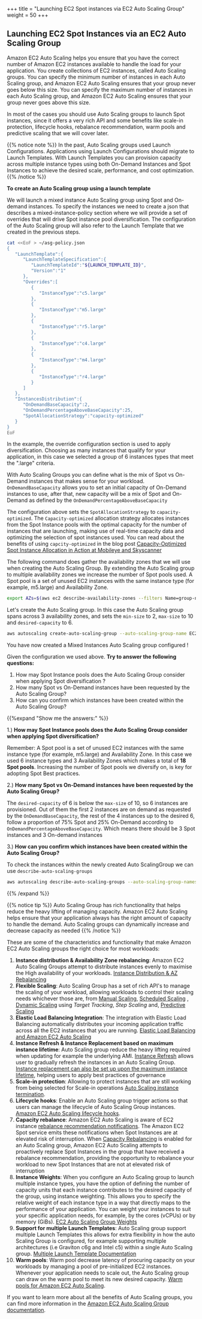 +++
title = "Launching EC2 Spot instances via EC2 Auto Scaling Group"
weight = 50
+++

## Launching EC2 Spot Instances via an EC2 Auto Scaling Group

Amazon EC2 Auto Scaling helps you ensure that you have the correct number of Amazon EC2 instances available to handle the load for your application. You create collections of EC2 instances, called Auto Scaling groups. You can specify the minimum number of instances in each Auto Scaling group, and Amazon EC2 Auto Scaling ensures that your group never goes below this size. You can specify the maximum number of instances in each Auto Scaling group, and Amazon EC2 Auto Scaling ensures that your group never goes above this size.

In most of the cases you should use Auto Scaling groups to launch Spot instances, since it offers a very rich API and some benefits like scale-in protection, lifecycle hooks, rebalance recommendation, warm pools and predictive scaling that we will cover later.

{{% notice note %}}
In the past, Auto Scaling groups used Launch Configurations. Applications using Launch Configurations should migrate to Launch Templates. With Launch Templates you can provision capacity across multiple instance types using both On-Demand Instances and Spot Instances to achieve the desired scale, performance, and cost optimization.
{{% /notice %}}

 **To create an Auto Scaling group using a launch template**

We will launch a mixed instance Auto Scaling group using Spot and On-demand instances.
To specify the instances we need to create a json that describes a mixed-instance-policy section where we will provide a set of overrides that will drive Spot instance pool diversification. The configuration of the Auto Scaling group will also refer to the Launch Template that we created in the previous steps.

```bash
cat <<EoF > ~/asg-policy.json
{
   "LaunchTemplate":{
      "LaunchTemplateSpecification":{
         "LaunchTemplateId":"${LAUNCH_TEMPLATE_ID}",
         "Version":"1"
      },
      "Overrides":[
         {
            "InstanceType":"c5.large"
         },
         {
            "InstanceType":"m5.large"
         },
         {
            "InstanceType":"r5.large"
         },
         {
            "InstanceType":"c4.large"
         },
         {
            "InstanceType":"m4.large"
         },
         {
            "InstanceType":"r4.large"
         }
      ]
   },
   "InstancesDistribution":{
      "OnDemandBaseCapacity":2,
      "OnDemandPercentageAboveBaseCapacity":25,
      "SpotAllocationStrategy":"capacity-optimized"
   }
}
EoF
```

In the example, the override configuration section is used to apply diversification. Choosing as many instances that qualify for your application, in this case we selected a group of 6 instances types that meet the ".large" criteria.

With Auto Scaling Groups you can define what is the mix of Spot vs On-Demand instances that makes sense for your workload. `OnDemandBaseCapacity` allows you to set an initial capacity of On-Demand
instances to use, after that, new capacity will be a mix of Spot and On-Demand as defined by the
`OnDemandPercentageAboveBaseCapacity`

The configuration above sets the `SpotAllocationStrategy` to `capacity-optimized`. The `Capacity-optimized` allocation strategy allocates instances from the Spot Instance pools with the optimal capacity for the number of instances that are launching, making use of real-time capacity data and optimizing the selection of spot instances used. You can read about the benefits of using `capcity-optimized` in the blog post [Capacity-Optimized Spot Instance Allocation in Action at Mobileye and Skyscanner](https://aws.amazon.com/blogs/aws/capacity-optimized-spot-instance-allocation-in-action-at-mobileye-and-skyscanner/)

The following command does  gather the availability zones that we will use when creating the Auto Scaling Group. By extending the Auto Scaling group to multiple availability zones we increase the number of Spot pools used. A Spot pool is a set of unused EC2 instances with the same instance type (for example, m5.large) and Availability Zone.

```bash
export AZs=$(aws ec2 describe-availability-zones --filters Name=group-name,Values="${AWS_REGION}" Name=zone-type,Values=availability-zone | jq -r '.AvailabilityZones[0].ZoneName + " " + .AvailabilityZones[1].ZoneName + " " + .AvailabilityZones[2].ZoneName')
```

Let's create the Auto Scaling group. In this case the Auto Scaling group spans across 3 availability zones, and sets the `min-size` to 2, `max-size` to 10 and `desired-capacity` to 6.

```bash
aws autoscaling create-auto-scaling-group --auto-scaling-group-name EC2SpotWorkshopASG --min-size 1 --max-size 10 --desired-capacity 6 --availability-zones "${AZs}" --capacity-rebalance true --mixed-instances-policy file://asg-policy.json
```

You have now created a Mixed Instances Auto Scaling group configured !


Given the configuration we used above. **Try to answer the following questions:**

1. How may Spot Instance pools does the Auto Scaling Group consider when applying Spot
diversification ?
2. How many Spot vs On-Demand instances have been requested by the Auto Scaling Group?
3. How can you confirm which instances have been created within the Auto Scaling Group?

{{%expand "Show me the answers:" %}}

1.) **How may Spot Instance pools does the Auto Scaling Group consider when applying Spot
diversification?**

Remember: A Spot pool is a set of unused EC2 instances with the same instance type (for example, m5.large) and Availability Zone. In this case we used 6 instance types and 3 Availability Zones
which makes a total of **18 Spot pools**. Increasing the number of Spot pools we diversify on, is key for adopting Spot Best practices.

2.) **How many Spot vs On-Demand instances have been requested by the Auto Scaling Group?**

The `desired-capacity` of 6 is below the `max-size` of 10, so 6 instances are provisioned.
Out of them the first 2 instances are on demand as requested by the `OnDemandBaseCapacity`,
the rest of the 4 instances up to the desired 6, follow a proportion of 75% Spot and 25% On-Demand according to `OnDemandPercentageAboveBaseCapacity`. Which means there should be 3 Spot instances and 3 On-demand instances

3.) **How can you confirm which instances have been created within the Auto Scaling Group?**

To check the instances within the newly created Auto ScalingGroup we can use `describe-auto-scaling-groups`

```bash
aws autoscaling describe-auto-scaling-groups --auto-scaling-group-names EC2SpotWorkshopASG
```

{{% /expand %}}

{{% notice tip %}}
Auto Scaling Group has rich functionality that helps reduce the heavy lifting of managing capacity. Amazon EC2 Auto Scaling helps ensure that your application always has the right amount of capacity to handle the demand. Auto Scaling groups can dynamically increase and decrease capacity as needed
{{% /notice %}}


These are some of the characteristics and functionality that make Amazon EC2 Auto Scaling groups the right choice for most workloads:

1. **Instance distribution & Availability Zone rebalancing**: Amazon EC2 Auto Scaling Groups attempt to distribute instances evenly to maximise the High availability of your workloads.
[Instance Distribution & AZ Rebalancing](https://docs.aws.amazon.com/autoscaling/ec2/userguide/auto-scaling-benefits.html#AutoScalingBehavior.Rebalancing)
1. **Flexible Scaling**: Auto Scaling Group has a set of rich API's to manage the scaling of your workload, allowing workloads to control their scaling needs whichever those are, from [Manual Scaling](https://docs.aws.amazon.com/autoscaling/ec2/userguide/as-manual-scaling.html), [Scheduled Scaling](https://docs.aws.amazon.com/autoscaling/ec2/userguide/schedule_time.html) , [Dynamic Scaling](https://docs.aws.amazon.com/autoscaling/ec2/userguide/as-scale-based-on-demand.html) using *Target Tracking*, *Step Scaling* and, [Predictive Scaling](https://docs.aws.amazon.com/autoscaling/ec2/userguide/ec2-auto-scaling-predictive-scaling.html)  
1. **Elastic Load Balancing Integration**: The integration with Elastic Load Balancing automatically distributes your incoming application traffic across all the EC2 instances that you are running. [Elastic Load Balancing and Amazon EC2 Auto Scaling](https://docs.aws.amazon.com/autoscaling/ec2/userguide/autoscaling-load-balancer.html)
1. **Instance Refresh & Instance Replacement based on maximum instance lifetime**: Auto Scaling group reduce the heavy lifting required when updating for example the underlying AMI. [Instance Refresh](https://docs.aws.amazon.com/autoscaling/ec2/userguide/asg-instance-refresh.html) allows user to gradually refresh the instances in an Auto Scaling Group. [Instance replacement can also be set up upon the maximum instance lifetime](https://docs.aws.amazon.com/autoscaling/ec2/userguide/asg-max-instance-lifetime.html), helping users to apply best practices of governance
1. **Scale-in protection**: Allowing to protect instances that are still working from being selected for Scale-in operations [Auto Scaling instance termination](https://docs.aws.amazon.com/autoscaling/ec2/userguide/as-instance-termination.html).
1. **Lifecycle hooks**: Enable an Auto Scaling group trigger actions so that users can manage the lifecycle of Auto Scaling Group instances. [Amazon EC2 Auto Scaling lifecycle hooks](https://docs.aws.amazon.com/autoscaling/ec2/userguide/lifecycle-hooks.html).
1. **Capacity rebalance**: Amazon EC2 Auto Scaling is aware of EC2 instance [rebalance recommendation notifications](https://docs.aws.amazon.com/AWSEC2/latest/UserGuide/rebalance-recommendations.html). The Amazon EC2 Spot service emits these notifications when Spot Instances are at elevated risk of interruption. When [Capacity Rebalancing](https://docs.aws.amazon.com/autoscaling/ec2/userguide/capacity-rebalance.html) is enabled for an Auto Scaling group, Amazon EC2 Auto Scaling attempts to proactively replace Spot Instances in the group that have received a rebalance recommendation, providing the opportunity to rebalance your workload to new Spot Instances that are not at elevated risk of interruption
1. **Instance Weights**: When you configure an Auto Scaling group to launch multiple instance types, you have the option of defining the number of capacity units that each instance contributes to the desired capacity of the group, using instance weighting. This allows you to specify the relative weight of each instance type in a way that directly maps to the performance of your application. You can weight your instances to suit your specific application needs, for example, by the cores (vCPUs) or by memory (GiBs). [EC2 Auto Scaling Group Weights](https://docs.aws.amazon.com/autoscaling/ec2/userguide/asg-instance-weighting.html)
1. **Support for multiple Launch Templates**: Auto Scaling group support multiple Launch Templates this allows for extra flexibility in how the auto Scaling Group is configured, for example supporting multiple architectures (i.e Graviton c6g and Intel c5) within a single Auto Scaling group. [Multiple Launch Template Documentation](https://docs.aws.amazon.com/autoscaling/ec2/userguide/asg-launch-template-overrides.html)
1. **Warm pools**: Warm pool decrease latency of procuring capacity on your workloads by managing a pool of pre-initialized EC2 instances. Whenever your application needs to scale out, the Auto Scaling group can draw on the warm pool to meet its new desired capacity. [Warm pools for Amazon EC2 Auto Scaling](https://docs.aws.amazon.com/autoscaling/ec2/userguide/ec2-auto-scaling-warm-pools.html).


If you want to learn more about all the benefits of Auto Scaling groups, you can find more information in the [Amazon EC2 Auto Scaling Group documentation](https://docs.aws.amazon.com/autoscaling/ec2/userguide/what-is-amazon-ec2-auto-scaling.html).
